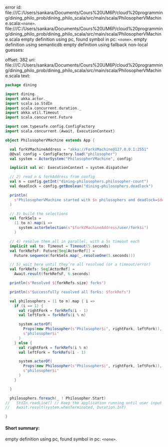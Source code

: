 error id: file:///C:/Users/sankara/Documents/Cours%20UM6P/cloud%20programming/dining_philo_prob/dining_philo_scala/src/main/scala/PhilosopherVMachine.scala:`<none>`.
file:///C:/Users/sankara/Documents/Cours%20UM6P/cloud%20programming/dining_philo_prob/dining_philo_scala/src/main/scala/PhilosopherVMachine.scala
empty definition using pc, found symbol in pc: `<none>`.
empty definition using semanticdb
empty definition using fallback
non-local guesses:

offset: 382
uri: file:///C:/Users/sankara/Documents/Cours%20UM6P/cloud%20programming/dining_philo_prob/dining_philo_scala/src/main/scala/PhilosopherVMachine.scala
text:
```scala
package dining

import dining._
import akka.actor._
import scala.io.StdIn
import scala.concurrent.duration._
import akka.util.Timeout
import scala.concurrent.Future

import com.typesafe.config.ConfigFactory
import scala.concurrent.{Await, ExecutionContext}

object PhilosopherVMachine extends App {

  val forkVMachineAddress = "akka://ForkVMachine@127.0.0.1:2551"
  @@val config = ConfigFactory.load("philosopher")
  val system = ActorSystem("PhilosopherVMachine", config)

  implicit val ec: ExecutionContext = system.dispatcher

  // 2) read n & forkAddress from config
  val n = config.getInt("dining-philosophers.philosopher-count")
  val deadlock = config.getBoolean("dining-philosophers.deadlock")

  println(
    s"PhilosopherVMachine started with $n philosophers and deadlock=$deadlock"
  )

  // 3) build the selections
  val forkSels =
    (1 to n).map(i =>
      system.actorSelection(s"$forkVMachineAddress/user/fork$i")
    )

  // 4) resolve them all in parallel, with a 5s timeout each
  implicit val to: Timeout = Timeout(5.seconds)
  val forkRefsF: Future[Seq[ActorRef]] =
    Future.sequence(forkSels.map(_.resolveOne(5.seconds)))

  // 5) wait here until they’re all resolved (or a timeout/error)
  val forkRefs: Seq[ActorRef] =
    Await.result(forkRefsF, 6.seconds)

  println(s"Resolved ${forkRefs.size} forks")

  println(s"Successfully resolved all forks: $forkRefs")

  val philosophers = (1 to n).map { i =>
    if (i == 1) {
      val rightFork = forkRefs(i - 1)
      val leftFork = forkRefs(i % n)

      system.actorOf(
        Props(new Philosopher(s"Philosopher$i", rightFork, leftFork)),
        s"philosopher$i"
      )
    } else {
      val rightFork = forkRefs(i % n)
      val leftFork = forkRefs(i - 1)

      system.actorOf(
        Props(new Philosopher(s"Philosopher$i", rightFork, leftFork)),
        s"philosopher$i"
      )
    }

  }

  philosophers.foreach(_ ! Philosopher.Start)
//   StdIn.readLine() // Keep the application running until user input
//   Await.result(system.whenTerminated, Duration.Inf)

}

```


#### Short summary: 

empty definition using pc, found symbol in pc: `<none>`.